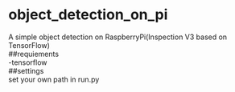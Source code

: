 # object_detection_on_pi
A simple object detection on RaspberryPi(Inspection V3 based on TensorFlow)</br>
##requiements</br>
  -tensorflow</br>
##settings</br>
set your own path in run.py</br>
